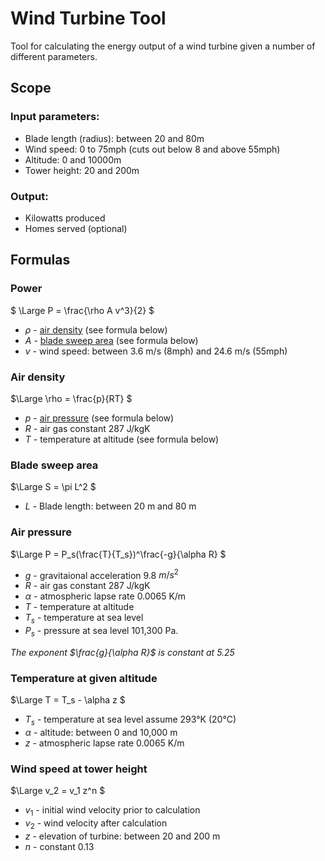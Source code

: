 # Wind Turbine Tool

Tool for calculating the energy output of a wind turbine given a number of different parameters.

## Scope

### Input parameters:

* Blade length (radius): between 20 and 80m
* Wind speed: 0 to 75mph (cuts out below 8 and above 55mph)
* Altitude: 0 and 10000m
* Tower height: 20 and 200m

### Output:

* Kilowatts produced
* Homes served (optional)

## Formulas
### Power

$`
\Large P = \frac{\rho A v^3}{2}
`$

* $`\rho`$ - [air density](air-density) (see formula below)
* $`A`$ - [blade sweep area](blade-sweep-area) (see formula below)
* $`v`$ - wind speed: between 3.6 m/s (8mph) and 24.6 m/s (55mph)

### Air density

$`\Large
\rho = \frac{p}{RT}
`$

* $`p`$ - [air pressure](air-pressure) (see formula below)
* $`R`$ - air gas constant 287 J/kgK
* $`T`$ - temperature at altitude (see formula below)

### Blade sweep area

$`\Large
S = \pi L^2
`$

* $`L`$ - Blade length: between 20 m and 80 m

### Air pressure

$`\Large
P = P_s(\frac{T}{T_s})^\frac{-g}{\alpha R}
`$

* $`g`$ - gravitaional acceleration 9.8 $`m/s^2`$
* $`R`$ - air gas constant 287 J/kgK
* $`\alpha`$ - atmospheric lapse rate 0.0065 K/m
* $`T`$ - temperature at altitude
* $`T_s`$ - temperature at sea level
* $`P_s`$ - pressure at sea level 101,300 Pa.

*The exponent $`\frac{g}{\alpha R}`$ is constant at 5.25*

### Temperature at given altitude

$`\Large
T = T_s - \alpha z
`$

* $`T_s`$ - temperature at sea level assume 293°K (20°C)
* $`\alpha`$ - altitude: between 0 and 10,000 m
* $`z`$ - atmospheric lapse rate 0.0065 K/m

### Wind speed at tower height

$`\Large
v_2 = v_1 z^n
`$

* $`v_1`$ - initial wind velocity prior to calculation
* $`v_2`$ - wind velocity after calculation
* $`z`$ - elevation of turbine: between 20 and 200 m
* $`n`$ - constant 0.13